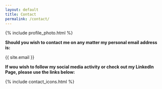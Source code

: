 ```yaml
---
layout: default
title: Contact
permalink: /contact/
---
```


{% include profile_photo.html %}

**Should you wish to contact me on any matter my personal email address is:**

{{ site.email }}

**If wou wish to follow my social media activity or check out my LinkedIn Page, please use the links below:**

{% include contact_icons.html %}